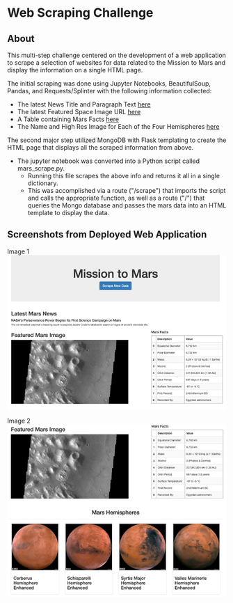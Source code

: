 # Web Scraping Challenge

## About

This multi-step challenge centered on the development of a web application to scrape a selection of websites for data related to the Mission to Mars and display the information on a single HTML page.

The initial scraping was done using Jupyter Notebooks, BeautifulSoup, Pandas, and Requests/Splinter with the following information collected:
   - The latest News Title and Paragraph Text [here](https://mars.nasa.gov/news/)
   - The latest Featured Space Image URL [here](https://data-class-jpl-space.s3.amazonaws.com/JPL_Space/index.html)
   - A Table containing Mars Facts [here](https://space-facts.com/mars/)
   - The Name and High Res Image for Each of the Four Hemispheres [here](https://astrogeology.usgs.gov/search/results?q=hemisphere+enhanced&k1=target&v1=Mars)

The second major step utilized MongoDB with Flask templating to create the HTML page that displays all the scraped information from above. 
   - The jupyter notebook was converted into a Python script called mars_scrape.py. 
      - Running this file scrapes the above info and returns it all in a single dictionary. 
      - This was accomplished via a route ("/scrape") that imports the script and calls the appropriate function, as well as a route ("/") that queries the Mongo database and passes the mars data into an HTML template to display the data.

## Screenshots from Deployed Web Application

Image 1
![Image 1](https://github.com/willserene/Web_Scraping_Challenge/blob/main/Screenshots/Image%201.png)

Image 2
![Image 2](https://github.com/willserene/Web_Scraping_Challenge/blob/main/Screenshots/Image%202.png)



